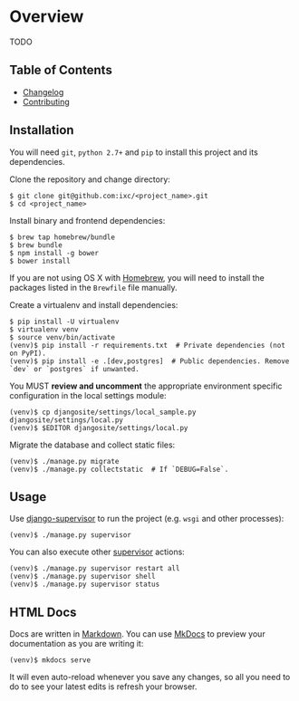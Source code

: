 # Overview

TODO

## Table of Contents

  * [Changelog]
  * [Contributing]

## Installation

You will need `git`, `python 2.7+` and `pip` to install this project and its
dependencies.

Clone the repository and change directory:

    $ git clone git@github.com:ixc/<project_name>.git
    $ cd <project_name>

Install binary and frontend dependencies:

    $ brew tap homebrew/bundle
    $ brew bundle
    $ npm install -g bower
    $ bower install

If you are not using OS X with [Homebrew], you will need to install
the packages listed in the `Brewfile` file manually.

Create a virtualenv and install dependencies:

    $ pip install -U virtualenv
    $ virtualenv venv
    $ source venv/bin/activate
    (venv)$ pip install -r requirements.txt  # Private dependencies (not on PyPI).
    (venv)$ pip install -e .[dev,postgres]  # Public dependencies. Remove `dev` or `postgres` if unwanted.

You MUST **review and uncomment** the appropriate environment specific
configuration in the local settings module:

    (venv)$ cp djangosite/settings/local_sample.py djangosite/settings/local.py
    (venv)$ $EDITOR djangosite/settings/local.py

Migrate the database and collect static files:

    (venv)$ ./manage.py migrate
    (venv)$ ./manage.py collectstatic  # If `DEBUG=False`.

## Usage

Use [django-supervisor] to run the project (e.g. `wsgi` and other processes):

    (venv)$ ./manage.py supervisor

You can also execute other [supervisor] actions:

    (venv)$ ./manage.py supervisor restart all
    (venv)$ ./manage.py supervisor shell
    (venv)$ ./manage.py supervisor status

## HTML Docs

Docs are written in [Markdown]. You can use [MkDocs] to preview your
documentation as you are writing it:

    (venv)$ mkdocs serve

It will even auto-reload whenever you save any changes, so all you need to do
to see your latest edits is refresh your browser.

[Changelog]: changelog.md
[Contributing]: contributing.md
[django-supervisor]: https://github.com/rfk/django-supervisor
[Homebrew]: http://brew.sh/
[Markdown]: http://daringfireball.net/projects/markdown/
[MkDocs]: http://mkdocs.org
[supervisor]: http://supervisord.org/
